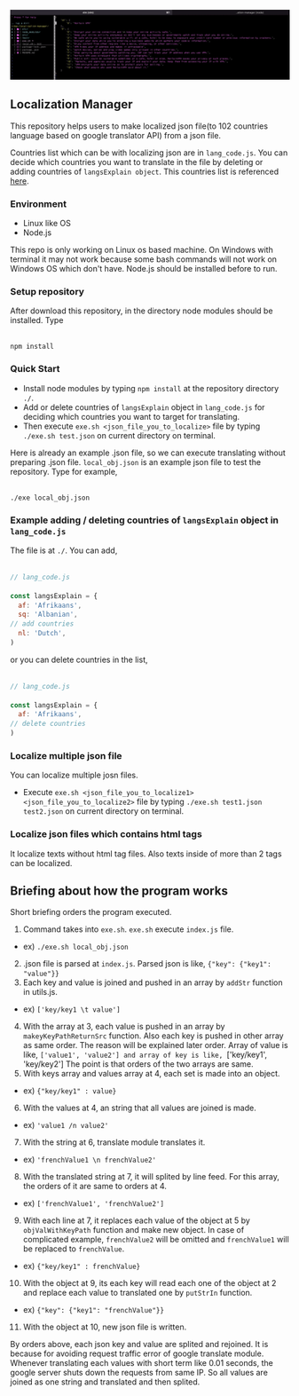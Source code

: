![gif](./etc/ezgif.com-gif-maker.gif)

## Localization Manager
This repository helps users to make localized json file(to 102 countries language based on google translator API) from a json file.

Countries list which can be with localizing json are in `lang_code.js`. You can decide which countries you want to translate in the file by deleting or adding countries of `langsExplain object`. This countries list is referenced [here](https://github.com/shikar/NODE_GOOGLE_TRANSLATE/blob/master/languages.js). 

### Environment
- Linux like OS
- Node.js

This repo is only working on Linux os based machine. On Windows with terminal it may not work because some bash commands will not work on Windows OS which don't have. Node.js should be installed before to run. 

### Setup repository
After download this repository, in the directory node modules should be installed. Type

```

npm install

```

### Quick Start
- Install node modules by typing `npm install` at the repository directory `./`. 
- Add or delete countries of `langsExplain` object in `lang_code.js` for deciding which countries you want to target for translating.
- Then execute `exe.sh <json_file_you_to_localize>` file by typing `./exe.sh test.json` on current directory on terminal.

Here is already an example .json file, so we can execute translating without preparing .json file. `local_obj.json` is an example json file to test the repository. Type for example,

```

./exe local_obj.json

```

### Example adding / deleting countries of `langsExplain` object in `lang_code.js` 
 The file is at `./`. You can add,

```js

// lang_code.js

const langsExplain = {
  af: 'Afrikaans',
  sq: 'Albanian',
// add countries
  nl: 'Dutch',
)

```

or you can delete countries in the list,

```js

// lang_code.js

const langsExplain = {
  af: 'Afrikaans',
// delete countries
)

```


### Localize multiple json file
You can localize multiple josn files. 

- Execute `exe.sh <json_file_you_to_localize1> <json_file_you_to_localize2>` file by typing `./exe.sh test1.json test2.json` on current directory on terminal.

### Localize json files which contains html tags
It localize texts without html tag files. Also texts inside of more than 2 tags can be localized. 

## Briefing about how the program works
Short briefing orders the program executed.

1. Command takes into `exe.sh`. `exe.sh` execute `index.js` file. 
- ex) `./exe.sh local_obj.json`
2. .json file is parsed at `index.js`. Parsed json is like,
`{"key": {"key1": "value"}}`
3. Each key and value is joined and pushed in an array by `addStr` function in utils.js.
- ex) `['key/key1 \t value']` 
4. With the array at 3, each value is pushed in an array by `makeyKeyPathReturnSrc` function. Also each key is pushed in other array as same order. The reason will be explained later order. Array of value is like,
`['value1', 'value2']
and array of key is like,
`['key/key1', 'key/key2']
The point is that orders of the two arrays are same.
5. With keys array and values array at 4, each set is made into an object.
- ex) `{"key/key1" : value}` 
6. With the values at 4, an string that all values are joined is made. 
- ex) `'value1 /n value2'` 
7. With the string at 6, translate module translates it.
- ex) `'frenchValue1 \n frenchValue2'`
8. With the translated string at 7, it will splited by line feed. For this array, the orders of it are same to orders at 4.
- ex) `['frenchValue1', 'frenchValue2']`
9. With each line at 7, it replaces each value of the object at 5 by `objValWithKeyPath` function and make new object. In case of complicated example, `frenchValue2` will be omitted and `frenchValue1` will be replaced to `frenchValue`.
- ex) `{"key/key1" : frenchValue}` 
10. With the object at 9, its each key will read each one of the object at 2 and replace each value to translated one by `putStrIn` function.
- ex) `{"key": {"key1": "frenchValue"}}`
11. With the object at 10, new json file is written.

By orders above, each json key and value are splited and rejoined. It is because for avoiding request traffic error of google translate module. Whenever translating each values with short term like 0.01 seconds, the google server shuts down the requests from same IP. So all values are joined as one string and translated and then splited. 
